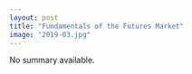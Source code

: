 ```yaml
---
layout: post
title: "Fundamentals of the Futures Market"
image: "2019-03.jpg"
---
```


No summary available.